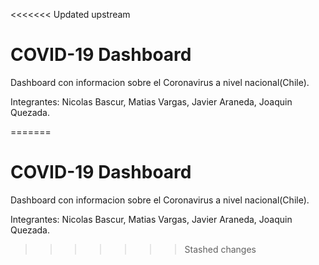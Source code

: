<<<<<<< Updated upstream
# COVID-19 Dashboard

Dashboard con informacion sobre el Coronavirus a nivel nacional(Chile).

Integrantes:
    Nicolas Bascur,
    Matias Vargas,
    Javier Araneda,
    Joaquin Quezada.

=======
# COVID-19 Dashboard

Dashboard con informacion sobre el Coronavirus a nivel nacional(Chile).

Integrantes:
    Nicolas Bascur,
    Matias Vargas,
    Javier Araneda,
    Joaquin Quezada.

>>>>>>> Stashed changes
